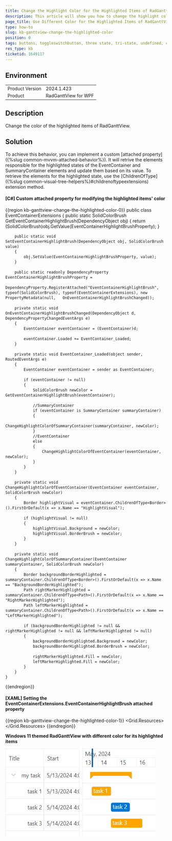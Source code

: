 ```yaml
---
title: Change the Highlight Color for the Highlighted Items of RadGanttView
description: This article will show you how to change the highlight color for the highlighted items of RadGanttView.
page_title: Use Different Color for the Highlighted Items of RadGanttView
type: how-to
slug: kb-ganttview-change-the-highlighted-color
position: 0
tags: buttons, toggleswitchbutton, three state, tri-state, undefined, content, state
res_type: kb
ticketid: 1649117
---
```


## Environment
<table>
	<tbody>
		<tr>
			<td>Product Version</td>
			<td>2024.1.423</td>
		</tr>
		<tr>
			<td>Product</td>
			<td>RadGanttView for WPF</td>
		</tr>
	</tbody>
</table>

## Description

Change the color of the highlighted items of RadGanttView.

## Solution

To achieve this behavior, you can implement a custom [attached property]({%slug common-mvvm-attached-behavior%}). It will retrive the elements responsible for the highlighted states of the EventContainer and SummaryContainer elements and update them based on its value. To retrieve the elements for the highlighted state, use the [ChildrenOfType]({%slug common-visual-tree-helpers%}#childrenoftypeextensions) extension method.

#### __[C#] Custom attached property for modifying the highlighted items' color__
{{region kb-ganttview-change-the-highlighted-color-0}}
    public class EventContainerExtensions
    {
        public static SolidColorBrush GetEventContainerHighlightBrush(DependencyObject obj)
        {
            return (SolidColorBrush)obj.GetValue(EventContainerHighlightBrushProperty);
        }

        public static void SetEventContainerHighlightBrush(DependencyObject obj, SolidColorBrush value)
        {
            obj.SetValue(EventContainerHighlightBrushProperty, value);
        }

        public static readonly DependencyProperty EventContainerHighlightBrushProperty =
            DependencyProperty.RegisterAttached("EventContainerHighlightBrush", typeof(SolidColorBrush), typeof(EventContainerExtensions), new PropertyMetadata(null,   OnEventContainerHighlightBrushChanged));

        private static void OnEventContainerHighlightBrushChanged(DependencyObject d, DependencyPropertyChangedEventArgs e)
        {
            EventContainer eventContainer = (EventContainer)d;

            eventContainer.Loaded += EventContainer_Loaded;
        }

        private static void EventContainer_Loaded(object sender, RoutedEventArgs e)
        {
            EventContainer eventContainer = sender as EventContainer;

            if (eventContainer != null)
            {
                SolidColorBrush newColor = GetEventContainerHighlightBrush(eventContainer);

                //SummaryContainer
                if (eventContainer is SummaryContainer summaryContainer)
                {
                    ChangeHighlightColorOfSummaryContainer(summaryContainer, newColor);
                }
                //EventContainer
                else
                {
                    ChangеHighlightColorOfEventContainer(eventContainer, newColor);
                }
            }
        }

        private static void ChangеHighlightColorOfEventContainer(EventContainer eventContainer, SolidColorBrush newColor)
        {
            Border highlightVisual = eventContainer.ChildrenOfType<Border>().FirstOrDefault(x => x.Name == "HighlightVisual");

            if (highlightVisual != null)
            {
                highlightVisual.Background = newColor;
                highlightVisual.BorderBrush = newColor;
            }
        }

        private static void ChangeHighlightColorOfSummaryContainer(EventContainer summaryContainer, SolidColorBrush newColor)
        {
            Border backgroundBorderHighlighted = summaryContainer.ChildrenOfType<Border>().FirstOrDefault(x => x.Name == "BackgroundBorderHighlighted");
            Path rightMarkerHighlighted = summaryContainer.ChildrenOfType<Path>().FirstOrDefault(x => x.Name == "RightMarkerHighlighted");
            Path leftMarkerHighlighted = summaryContainer.ChildrenOfType<Path>().FirstOrDefault(x => x.Name == "LeftMarkerHighlighted");

            if (backgroundBorderHighlighted != null && rightMarkerHighlighted != null && leftMarkerHighlighted != null)
            {
                backgroundBorderHighlighted.Background = newColor;
                backgroundBorderHighlighted.BorderBrush = newColor;

                rightMarkerHighlighted.Fill = newColor;
                leftMarkerHighlighted.Fill = newColor;
            }
        }
    }
{{endregion}}

#### __[XAML] Setting the EventContainerExtensions.EventContainerHighlightBrush attached property__
{{region kb-ganttview-change-the-highlighted-color-1}}
    <Grid.Resources>
        <!-- If you use NoXaml dlls set the BasedOn property of the Style: BasedOn="{StaticResource EventContainerStyle}" -->
        <Style TargetType="telerik:EventContainer">
            <Setter Property="local:EventContainerExtensions.EventContainerHighlightBrush" Value="Orange"/>
        </Style>
        <!-- If you use NoXaml dlls set the BasedOn property of the Style: BasedOn="{StaticResource SummaryContainerStyle}" -->
        <Style TargetType="telerik:SummaryContainer">
            <Setter Property="local:EventContainerExtensions.EventContainerHighlightBrush" Value="Orange"/>
        </Style>
    </Grid.Resources>
{{endregion}}

__Windows 11 themed RadGanttView with different color for its highlighted items__

![Windows 11 themed RadGanttView with different color for its highlighted items](images/kb-ganttview-change-the-highlighted-color-0.png)